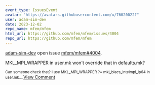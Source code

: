 ```yaml
---
event_type: IssuesEvent
avatar: "https://avatars.githubusercontent.com/u/76020022?"
user: adam-sim-dev
date: 2023-12-02
repo_name: mfem/mfem
html_url: https://github.com/mfem/mfem/issues/4004
repo_url: https://github.com/mfem/mfem
---
```


<a href='https://github.com/adam-sim-dev' target='_blank'>adam-sim-dev</a> open issue <a href='https://github.com/mfem/mfem/issues/4004' target='_blank'>mfem/mfem#4004</a>.

<p>MKL_MPI_WRAPPER in user.mk won't override that in defaults.mk?</p><small>Can someone check that? I use MKL_MPI_WRAPPER ?= mkl_blacs_intelmpi_lp64 in user.mk....</small><a href='https://github.com/mfem/mfem/issues/4004' target='_blank'>View Comment</a>